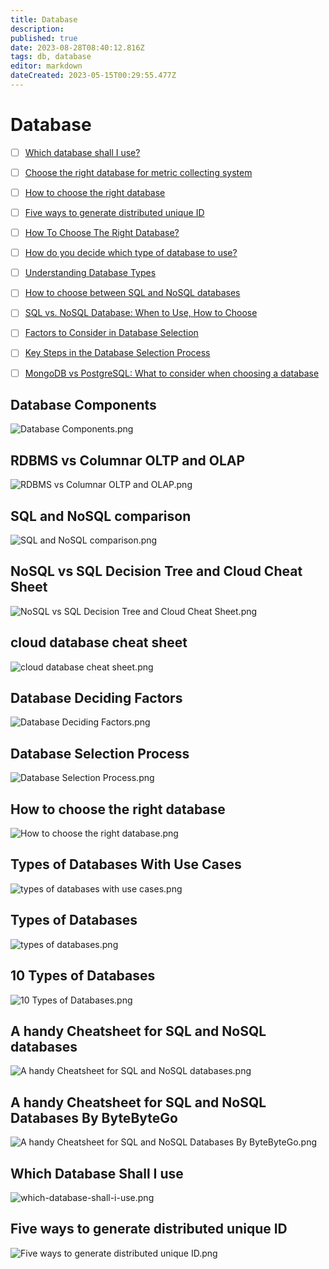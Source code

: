 ```yaml
---
title: Database
description: 
published: true
date: 2023-08-28T08:40:12.816Z
tags: db, database
editor: markdown
dateCreated: 2023-05-15T00:29:55.477Z
---
```


# Database
- [ ] [Which database shall I use?](https://blog.bytebytego.com/p/which-database-shall-i-use?utm_source=profile&utm_medium=reader2)
- [ ] [Choose the right database for metric collecting system](https://blog.bytebytego.com/p/choose-the-right-database-for-metric?utm_source=profile&utm_medium=reader2)
- [ ] [How to choose the right database](https://blog.bytebytego.com/p/ep23-how-to-choose-the-right-database?utm_source=profile&utm_medium=reader2)
- [ ] [Five ways to generate distributed unique ID](https://blog.bytebytego.com/p/ep24-environment-friendly-languages?utm_source=profile&utm_medium=reader2)
- [ ] [How To Choose The Right Database?](https://www.youtube.com/watch?v=kkeFE6iRfMM&t=357s&ab_channel=ByteByteGo&loop=0)
- [ ] [How do you decide which type of database to use?](https://blog.bytebytego.com/p/ep36-types-of-databases-and-use-cases?utm_source=profile&utm_medium=reader2)
- [ ] [Understanding Database Types](https://blog.bytebytego.com/p/understanding-database-types?utm_source=profile&utm_medium=reader2)
- [ ] [How to choose between SQL and NoSQL databases](https://www.red-gate.com/simple-talk/databases/nosql/how-to-choose-between-sql-and-nosql-databases/)
- [ ] [SQL vs. NoSQL Database: When to Use, How to Choose](https://www.ml4devs.com/articles/datastore-choices-sql-vs-nosql-database/)
- [ ] [Factors to Consider in Database Selection](https://blog.bytebytego.com/p/factors-to-consider-in-database-selection?utm_source=profile&utm_medium=reader2)
- [ ] [Key Steps in the Database Selection Process](https://blog.bytebytego.com/p/key-steps-in-the-database-selection?utm_source=profile&utm_medium=reader2)
- [ ] [MongoDB vs PostgreSQL: What to consider when choosing a database](https://learningdaily.dev/mongodb-vs-postgresql-what-to-consider-when-choosing-a-database-2392d110feaa)


## Database Components
![Database Components.png](http://192.168.25.60:8000/files/file_storage/09d2de10.png)

## RDBMS vs Columnar OLTP and OLAP
![RDBMS vs Columnar OLTP and OLAP.png](http://192.168.25.60:8000/files/file_storage/db35c393.png)

## SQL and NoSQL comparison
![SQL and NoSQL comparison.png](http://192.168.25.60:8000/files/file_storage/50ee5b1f.png)

## NoSQL vs SQL Decision Tree and Cloud Cheat Sheet
![NoSQL vs SQL Decision Tree and Cloud Cheat Sheet.png](http://192.168.25.60:8000/files/file_storage/c58cc525.png)

## cloud database cheat sheet
![cloud database cheat sheet.png](http://192.168.25.60:8000/files/file_storage/6d682be8.png)

## Database Deciding Factors
![Database Deciding Factors.png](http://192.168.25.60:8000/files/file_storage/47b61729.png)

## Database Selection Process
![Database Selection Process.png](http://192.168.25.60:8000/files/file_storage/ab218fc0.png)

## How to choose the right database
![How to choose the right database.png](http://192.168.25.60:8000/files/file_storage/fa085e5e.png)

## Types of Databases With Use Cases
![types of databases with use cases.png](http://192.168.25.60:8000/files/file_storage/ac917f62.png)

## Types of Databases
![types of databases.png](http://192.168.25.60:8000/files/file_storage/eec9a7ef.png)

## 10 Types of Databases
![10 Types of Databases.png](http://192.168.25.60:8000/files/file_storage/84ae582c.png)

## A handy Cheatsheet for SQL and NoSQL databases
![A handy Cheatsheet for SQL and NoSQL databases.png](http://192.168.25.60:8000/files/file_storage/74a52d55.png)

## A handy Cheatsheet for SQL and NoSQL Databases By ByteByteGo
![A handy Cheatsheet for SQL and NoSQL Databases By ByteByteGo.png](http://192.168.25.60:8000/files/file_storage/2a50bafb.png)

## Which Database Shall I use
![which-database-shall-i-use.png](http://192.168.25.60:8000/files/file_storage/5f7f7d91.png)

## Five ways to generate distributed unique ID
![Five ways to generate distributed unique ID.png](http://192.168.25.60:8000/files/file_storage/a998b4bd.png)





